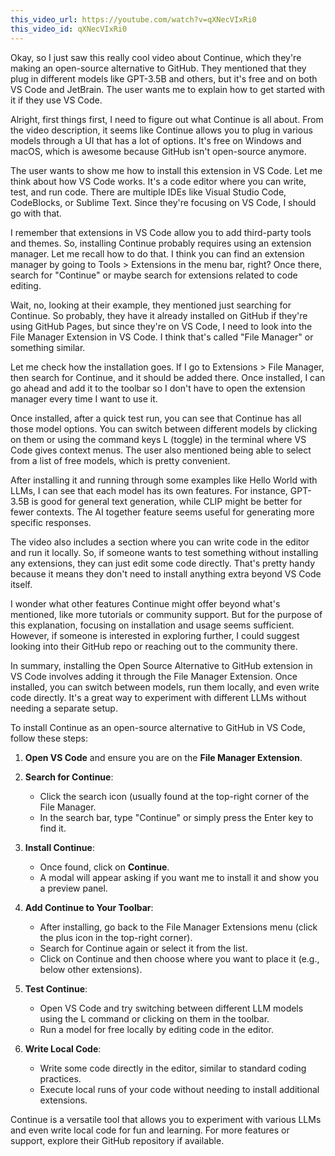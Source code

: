 ```yaml
---
this_video_url: https://youtube.com/watch?v=qXNecVIxRi0
this_video_id: qXNecVIxRi0
---
```

<think>
Okay, so I just saw this really cool video about Continue, which they're making an open-source alternative to GitHub. They mentioned that they plug in different models like GPT-3.5B and others, but it's free and on both VS Code and JetBrain. The user wants me to explain how to get started with it if they use VS Code.

Alright, first things first, I need to figure out what Continue is all about. From the video description, it seems like Continue allows you to plug in various models through a UI that has a lot of options. It's free on Windows and macOS, which is awesome because GitHub isn't open-source anymore.

The user wants to show me how to install this extension in VS Code. Let me think about how VS Code works. It's a code editor where you can write, test, and run code. There are multiple IDEs like Visual Studio Code, CodeBlocks, or Sublime Text. Since they're focusing on VS Code, I should go with that.

I remember that extensions in VS Code allow you to add third-party tools and themes. So, installing Continue probably requires using an extension manager. Let me recall how to do that. I think you can find an extension manager by going to Tools > Extensions in the menu bar, right? Once there, search for "Continue" or maybe search for extensions related to code editing.

Wait, no, looking at their example, they mentioned just searching for Continue. So probably, they have it already installed on GitHub if they're using GitHub Pages, but since they're on VS Code, I need to look into the File Manager Extension in VS Code. I think that's called "File Manager" or something similar.

Let me check how the installation goes. If I go to Extensions > File Manager, then search for Continue, and it should be added there. Once installed, I can go ahead and add it to the toolbar so I don't have to open the extension manager every time I want to use it.

Once installed, after a quick test run, you can see that Continue has all those model options. You can switch between different models by clicking on them or using the command keys L (toggle) in the terminal where VS Code gives context menus. The user also mentioned being able to select from a list of free models, which is pretty convenient.

After installing it and running through some examples like Hello World with LLMs, I can see that each model has its own features. For instance, GPT-3.5B is good for general text generation, while CLIP might be better for fewer contexts. The AI together feature seems useful for generating more specific responses.

The video also includes a section where you can write code in the editor and run it locally. So, if someone wants to test something without installing any extensions, they can just edit some code directly. That's pretty handy because it means they don't need to install anything extra beyond VS Code itself.

I wonder what other features Continue might offer beyond what's mentioned, like more tutorials or community support. But for the purpose of this explanation, focusing on installation and usage seems sufficient. However, if someone is interested in exploring further, I could suggest looking into their GitHub repo or reaching out to the community there.

In summary, installing the Open Source Alternative to GitHub extension in VS Code involves adding it through the File Manager Extension. Once installed, you can switch between models, run them locally, and even write code directly. It's a great way to experiment with different LLMs without needing a separate setup.
</think>

To install Continue as an open-source alternative to GitHub in VS Code, follow these steps:

1. **Open VS Code** and ensure you are on the **File Manager Extension**.

2. **Search for Continue**:
   - Click the search icon (usually found at the top-right corner of the File Manager.
   - In the search bar, type "Continue" or simply press the Enter key to find it.

3. **Install Continue**:
   - Once found, click on **Continue**.
   - A modal will appear asking if you want me to install it and show you a preview panel.

4. **Add Continue to Your Toolbar**:
   - After installing, go back to the File Manager Extensions menu (click the plus icon in the top-right corner).
   - Search for Continue again or select it from the list.
   - Click on Continue and then choose where you want to place it (e.g., below other extensions).

5. **Test Continue**:
   - Open VS Code and try switching between different LLM models using the L command or clicking on them in the toolbar.
   - Run a model for free locally by editing code in the editor.

6. **Write Local Code**:
   - Write some code directly in the editor, similar to standard coding practices.
   - Execute local runs of your code without needing to install additional extensions.

Continue is a versatile tool that allows you to experiment with various LLMs and even write local code for fun and learning. For more features or support, explore their GitHub repository if available.
